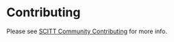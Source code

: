 # Contributing

Please see [SCITT Community Contributing](https://github.com/scitt-community/governance/blob/main/CONTRIBUTING.md) for more info.
